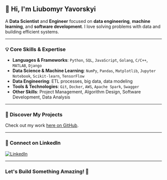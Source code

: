 ## 👋 Hi, I'm **Liubomyr Yavorskyi**

A **Data Scientist** and **Engineer** focused on **data engineering**, **machine learning**, and **software development**. I love solving problems with data and building efficient systems.

---

### 💡 **Core Skills & Expertise**  
- **Languages & Frameworks**: `Python`, `SQL`, `JavaScript`, `Golang`, `C/C++`, `MATLAB`, `Django`  
- **Data Science & Machine Learning**: `NumPy`, `Pandas`, `Matplotlib`, `Jupyter Notebook`, `Scikit-learn`, `TensorFlow`  
- **Data Engineering**: ETL processes, big data, data modeling  
- **Tools & Technologies**: `Git`, `Docker`, `AWS`, `Apache Spark`, `Swagger`  
- **Other Skills**: Project Management, Algorithm Design, Software Development, Data Analysis

---

### 🚀 **Discover My Projects**  
Check out my work [here on GitHub](#).

---

### 🔗 **Connect on LinkedIn**  
[![LinkedIn](https://img.shields.io/badge/LinkedIn-blue?logo=linkedin)](https://www.linkedin.com/in/liubomyr-yavorskyi-79a9192a5/)

---

### Let's Build Something Amazing! 🌟
